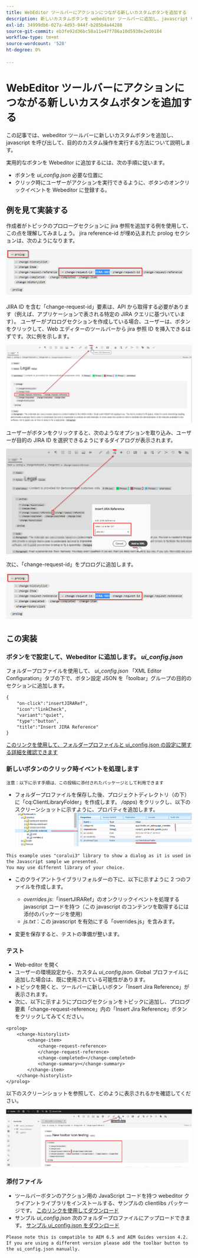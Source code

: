 ```yaml
---
title: WebEditor ツールバーにアクションにつながる新しいカスタムボタンを追加する
description: 新しいカスタムボタンを webeditor ツールバーに追加し、javascript を呼び出してカスタム操作する方法を説明します。
exl-id: 34999db6-027a-4d93-944f-b285b4a44288
source-git-commit: eb3fe92d36bc58a11e47f786a10d5938e2ed0184
workflow-type: tm+mt
source-wordcount: '528'
ht-degree: 0%

---
```


# WebEditor ツールバーにアクションにつながる新しいカスタムボタンを追加する

この記事では、webeditor ツールバーに新しいカスタムボタンを追加し、javascript を呼び出して、目的のカスタム操作を実行する方法について説明します。

実用的なボタンを Webeditor に追加するには、次の手順に従います。
- ボタンを *ui_config.json* 必要な位置に
- クリック時にユーザーがアクションを実行できるように、ボタンのオンクリックイベントを Webeditor に登録する。


## 例を見て実装する

作成者がトピックのプロローグセクションに jira 参照を追加する例を使用して、この点を理解してみましょう。 jira reference-id が埋め込まれた prolog セクションは、次のようになります。

![JIRA ID 参照を含むプロローグセクション](../../../assets/authoring/webeditor-add-customtoolbarbutton-prolog-sample.png)

JIRA ID を含む「change-request-id」要素は、API から取得する必要があります（例えば、アプリケーションで表される特定の JIRA クエリに基づいています）。 ユーザーがプロログセクションを作成している場合、ユーザーは、ボタンをクリックして、Web エディターのツールバーから jira 参照 ID を挿入できるはずです。次に例を示します。

![Prolog セクション — JIRA 参照を追加](../../../assets/authoring/webeditor-add-customtoolbarbutton-prolog-insertjirareference.png)

ユーザーがボタンをクリックすると、次のようなオプションを取り込み、ユーザーが目的の JIRA ID を選択できるようにするダイアログが表示されます。

![「Prolog」セクションの「JIRA ID を追加」ダイアログ](../../../assets/authoring/webeditor-add-customtoolbarbutton-prolog-insertjirareference-dialog.png)

次に、「change-request-id」をプロログに追加します。

![JIRA ID 参照を含むプロローグセクション](../../../assets/authoring/webeditor-add-customtoolbarbutton-prolog-sample.png)



## この実装


### ボタンをで設定して、Webeditor に追加します。 *ui_config.json*

フォルダープロファイルを使用して、 *ui_config.json* 「XML Editor Configuration」タブの下で、ボタン設定 JSON を「toolbar」グループの目的のセクションに追加します。

```
{
    "on-click":"insertJIRARef",
    "icon":"linkCheck",
    "variant":"quiet",
    "type":"button",
    "title":"Insert JIRA Reference"
}
```

[このリンクを使用して、フォルダープロファイルと ui_config.json の設定に関する詳細を確認できます](https://experienceleague.adobe.com/docs/experience-manager-guides-learn/videos/advanced-user-guide/editor-configuration.html?lang=en)


### 新しいボタンのクリック時イベントを処理します

    注意：以下に示す手順は、この投稿に添付されたパッケージとして利用できます


- フォルダープロファイルを保存した後、プロジェクトディレクトリ（の下）に「cq:ClientLibraryFolder」を作成します。 */apps*) をクリックし、以下のスクリーンショットに示すように、プロパティを追加します。
  ![webeditor のクライアントライブラリ設定](../../../assets/authoring/webeditor-add-customtoolbarbutton-clientlibrarysettings.png)

```
This example uses "coralui3" library to show a dialog as it is used in the Javascript sample we presented.
You may use different library of your choice.
```

- このクライアントライブラリフォルダーの下に、以下に示すように 2 つのファイルを作成します。
   - *overrides.js*:「insertJIRARef」のオンクリックイベントを処理する javascript コードを持つ（この javascript のコンテンツを取得するには添付のパッケージを使用）
   - *js.txt*：この javascript を有効にする「overrides.js」を含みます。

- 変更を保存すると、テストの準備が整います。


### テスト

- Web-editor を開く
- ユーザーの環境設定から、カスタム *ui_config.json*. Global プロファイルに追加した場合は、既に使用されている可能性があります。
- トピックを開くと、ツールバーに新しいボタン「Insert Jira Reference」が表示されます。
- 次に、以下に示すようにプロログセクションをトピックに追加し、プロログ要素「change-request-reference」内の「Insert Jira Reference」ボタンをクリックしてみてください。

```
<prolog>
    <change-historylist>
        <change-item>
            <change-request-reference>
            </change-request-reference>
            <change-completed></change-completed>
            <change-summary></change-summary>
        </change-item>
    </change-historylist>
</prolog>
```

以下のスクリーンショットを参照して、どのように表示されるかを確認してください。

![新規ボタンをテスト](../../../assets/authoring/webeditor-add-customtoolbarbutton-testing.png)


### 添付ファイル

- ツールバーボタンのアクション用の JavaScript コードを持つ webeditor クライアントライブラリをインストールする、サンプルの clientlibs パッケージです。 [このリンクを使用してダウンロード](../../../assets/authoring/webeditor-addbuttonontoolbar-insertjira-clientlib.zip)
- サンプル *ui_config.json* 次のフォルダープロファイルにアップロードできます。 [サンプル ui_config.json をダウンロード](../../../assets/authoring/sample_ui_config_Guides4.2-InsertJiraReference.json)

```
Please note this is compatible to AEM 6.5 and AEM Guides version 4.2.
If you are using a different version please add the toolbar button to the ui_config.json manually.
```
